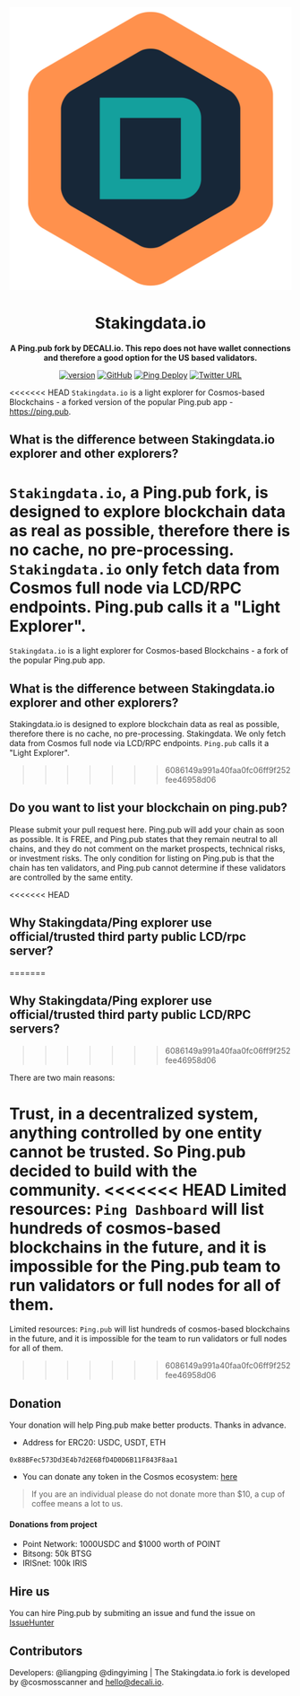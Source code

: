 <div align="center">

![Stakingdata.io](./public/logo.svg)

<h1>Stakingdata.io</h1>

**A Ping.pub fork by DECALI.io. This repo does not have wallet connections and therefore a good option for the US based validators.**

[![version](https://img.shields.io/github/tag/ping-pub/explorer.svg)](https://github.com/ping-pub/explorer/releases/latest)
[![GitHub](https://img.shields.io/github/license/ping-pub/explorer.svg)](https://github.com/ping-pub/explorer/blob/master/LICENSE)
[![Ping Deploy](https://github.com/ping-pub/explorer/actions/workflows/mainnet-deploy.yaml/badge.svg)](https://github.com/ping-pub/explorer/actions/workflows/mainnet-deploy.yaml)
[![Twitter URL](https://img.shields.io/twitter/url/https/twitter.com/bukotsunikki.svg?style=social&label=Follow%20%40DECALI.io)](https://twitter.com/decaliio)

</div>

<<<<<<< HEAD
`Stakingdata.io` is a light explorer for Cosmos-based Blockchains - a forked version of the popular Ping.pub app - https://ping.pub.

## What is the difference between Stakingdata.io explorer and other explorers? 

`Stakingdata.io`, a Ping.pub fork, is designed to explore blockchain data as real as possible, therefore there is no cache, no pre-processing. `Stakingdata.io` only fetch data from Cosmos full node via LCD/RPC endpoints. Ping.pub calls it a "Light Explorer".
=======
`Stakingdata.io` is a light explorer for Cosmos-based Blockchains - a fork of the popular Ping.pub app.

## What is the difference between Stakingdata.io explorer and other explorers? 

Stakingdata.io is designed to explore blockchain data as real as possible, therefore there is no cache, no pre-processing. Stakingdata. We only fetch data from Cosmos full node via LCD/RPC endpoints. `Ping.pub` calls it a "Light Explorer".
>>>>>>> 6086149a991a40faa0fc06ff9f252fee46958d06

## Do you want to list your blockchain on ping.pub?

Please submit your pull request here. Ping.pub will add your chain as soon as possible. It is FREE, and Ping.pub states that they remain neutral to all chains, and they do not comment on the market prospects, technical risks, or investment risks. The only condition for listing on Ping.pub is that the chain has ten validators, and Ping.pub cannot determine if these validators are controlled by the same entity.

<<<<<<< HEAD
## Why Stakingdata/Ping explorer use official/trusted third party public LCD/rpc server?
=======
## Why Stakingdata/Ping explorer use official/trusted third party public LCD/RPC servers?
>>>>>>> 6086149a991a40faa0fc06ff9f252fee46958d06

There are two main reasons:

Trust, in a decentralized system, anything controlled by one entity cannot be trusted. So Ping.pub decided to build with the community.
<<<<<<< HEAD
Limited resources: `Ping Dashboard` will list hundreds of cosmos-based blockchains in the future, and it is impossible for the Ping.pub team to run validators or full nodes for all of them.
=======
Limited resources: `Ping.pub` will list hundreds of cosmos-based blockchains in the future, and it is impossible for the team to run validators or full nodes for all of them.
>>>>>>> 6086149a991a40faa0fc06ff9f252fee46958d06


## Donation

Your donation will help Ping.pub make better products. Thanks in advance.

 - Address for ERC20: USDC, USDT, ETH
```
0x88BFec573Dd3E4b7d2E6BfD4D0D6B11F843F8aa1
```

 - You can donate any token in the Cosmos ecosystem: [here](https://ping.pub/coffee)

> If you are an individual please do not donate more than $10, a cup of coffee means a lot to us.

#### Donations from project

- Point Network: 1000USDC and $1000 worth of POINT
- Bitsong: 50k BTSG
- IRISnet: 100k IRIS

## Hire us

You can hire Ping.pub by submiting an issue and fund the issue on [IssueHunter](https://issuehunt.io/r/ping-pub/explorer)


## Contributors

Developers: @liangping @dingyiming | The Stakingdata.io fork is developed by @cosmosscanner and hello@decali.io.

